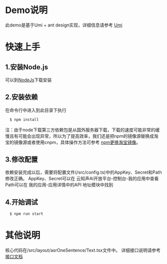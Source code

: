 # Demo说明
此demo是基于Umi + ant design实现，详细信息请参考 [Umi](https://umijs.org/zh-CN)

# 快速上手
  ## 1.安装Node.js
  可以到[NodeJs](https://nodejs.org/en/download/)下载安装
  ## 2.安装依赖
  在命令行中进入到此目录下执行
  ```bash
    $ npm install
  ```
  注：由于node下载第三方依赖包是从国外服务器下载，下载的速度可能非常的缓慢且有可能会出现异常，所以为了提高效率，我们还是把npm的镜像源替换成淘宝的镜像源或者使用cnpm，具体操作方法可参考 [npm更换淘宝镜像](https://www.cnblogs.com/cythia/p/10985080.html)。
  ## 3.修改配置
  依赖安装完成以后，需要将配置文件(/src/config.ts)中的AppKey、Secret和Path修改正确。
  AppKey、Secret可以在 云知声AI开放平台-控制台-我的应用中查看
  Path可以在 我的应用-应用详情中的API 地址模块中找到
  ## 4.开始调试
  ```bash
    $ npm run start
  ```
    
# 其他说明
核心代码在/src/layout/asrOneSentence/Text.tsx文件中。
详细接口说明请参考[接口文档](https://ai-doc.unisound.com/asronesentence/WebAPI.html)


